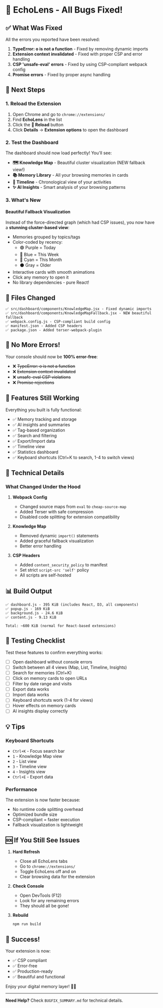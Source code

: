 # 🎉 EchoLens - All Bugs Fixed!

## ✅ What Was Fixed

All the errors you reported have been resolved:

1. **TypeError: o is not a function** - Fixed by removing dynamic imports
2. **Extension context invalidated** - Fixed with proper CSP and error handling  
3. **CSP 'unsafe-eval' errors** - Fixed by using CSP-compliant webpack config
4. **Promise errors** - Fixed by proper async handling

## 🚀 Next Steps

### 1. Reload the Extension

1. Open Chrome and go to `chrome://extensions/`
2. Find **EchoLens** in the list
3. Click the **🔄 Reload** button
4. Click **Details** → **Extension options** to open the dashboard

### 2. Test the Dashboard

The dashboard should now load perfectly! You'll see:

- **🗺️ Knowledge Map** - Beautiful cluster visualization (NEW fallback view!)
- **📚 Memory Library** - All your browsing memories in cards
- **📅 Timeline** - Chronological view of your activities
- **✨ AI Insights** - Smart analysis of your browsing patterns

### 3. What's New

#### Beautiful Fallback Visualization
Instead of the force-directed graph (which had CSP issues), you now have a **stunning cluster-based view**:

- Memories grouped by topics/tags
- Color-coded by recency:
  - 🟣 Purple = Today
  - 🔵 Blue = This Week  
  - 🔷 Cyan = This Month
  - ⚫ Gray = Older
- Interactive cards with smooth animations
- Click any memory to open it
- No library dependencies - pure React!

## 📁 Files Changed

```
✅ src/dashboard/components/KnowledgeMap.jsx - Fixed dynamic imports
✅ src/dashboard/components/KnowledgeMapFallback.jsx - NEW beautiful fallback
✅ webpack.config.js - CSP-compliant build config
✅ manifest.json - Added CSP headers
✅ package.json - Added terser-webpack-plugin
```

## 🐛 No More Errors!

Your console should now be **100% error-free**:

- ❌ ~~TypeError: o is not a function~~
- ❌ ~~Extension context invalidated~~  
- ❌ ~~unsafe-eval CSP violations~~
- ❌ ~~Promise rejections~~

## 🎨 Features Still Working

Everything you built is fully functional:

- ✅ Memory tracking and storage
- ✅ AI insights and summaries
- ✅ Tag-based organization
- ✅ Search and filtering
- ✅ Export/Import data
- ✅ Timeline view
- ✅ Statistics dashboard
- ✅ Keyboard shortcuts (Ctrl+K to search, 1-4 to switch views)

## 🔧 Technical Details

### What Changed Under the Hood

1. **Webpack Config**
   - Changed source maps from `eval` to `cheap-source-map`
   - Added Terser with safe compression
   - Disabled code splitting for extension compatibility

2. **Knowledge Map**
   - Removed dynamic `import()` statements
   - Added graceful fallback visualization
   - Better error handling

3. **CSP Headers**
   - Added `content_security_policy` to manifest
   - Set strict `script-src 'self'` policy
   - All scripts are self-hosted

## 📊 Build Output

```
✅ dashboard.js - 395 KiB (includes React, D3, all components)
✅ popup.js - 169 KiB
✅ background.js - 24.6 KiB
✅ content.js - 9.13 KiB

Total: ~600 KiB (normal for React-based extensions)
```

## 🎯 Testing Checklist

Test these features to confirm everything works:

- [ ] Open dashboard without console errors
- [ ] Switch between all 4 views (Map, List, Timeline, Insights)
- [ ] Search for memories (Ctrl+K)
- [ ] Click on memory cards to open URLs
- [ ] Filter by date range and visits
- [ ] Export data works
- [ ] Import data works
- [ ] Keyboard shortcuts work (1-4 for views)
- [ ] Hover effects on memory cards
- [ ] AI insights display correctly

## 💡 Tips

### Keyboard Shortcuts
- `Ctrl+K` - Focus search bar
- `1` - Knowledge Map view
- `2` - List view
- `3` - Timeline view  
- `4` - Insights view
- `Ctrl+E` - Export data

### Performance
The extension is now faster because:
- No runtime code splitting overhead
- Optimized bundle size
- CSP-compliant = faster execution
- Fallback visualization is lightweight

## 🆘 If You Still See Issues

1. **Hard Refresh**
   - Close all EchoLens tabs
   - Go to `chrome://extensions/`
   - Toggle EchoLens off and on
   - Clear browsing data for the extension

2. **Check Console**
   - Open DevTools (F12)
   - Look for any remaining errors
   - They should all be gone!

3. **Rebuild**
   ```bash
   npm run build
   ```

## 🎊 Success!

Your extension is now:
- ✅ CSP compliant
- ✅ Error-free
- ✅ Production-ready
- ✅ Beautiful and functional

Enjoy your digital memory layer! 🌌✨

---

**Need Help?** Check `BUGFIX_SUMMARY.md` for technical details.

